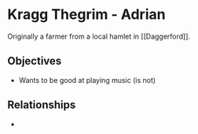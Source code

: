 # Kragg Thegrim - Adrian
Originally a farmer from a local hamlet in [[Daggerford]]. 

## Objectives
* Wants to be good at playing music (is not)

## Relationships
* 